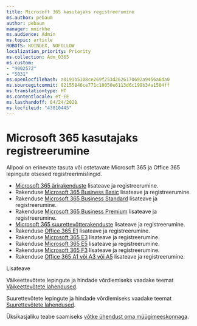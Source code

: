 ```yaml
---
title: Microsoft 365 kasutajaks registreerumine
ms.author: pebaum
author: pebaum
manager: mnirkhe
ms.audience: Admin
ms.topic: article
ROBOTS: NOINDEX, NOFOLLOW
localization_priority: Priority
ms.collection: Adm_O365
ms.custom:
- "9002572"
- "5031"
ms.openlocfilehash: a8191b5108ce269f253d2626170692a9456a6da0
ms.sourcegitcommit: 82155846ce771c18050e6113d6c199b34a1504ff
ms.translationtype: HT
ms.contentlocale: et-EE
ms.lasthandoff: 04/24/2020
ms.locfileid: "43810445"
---
```

# <a name="sign-up-for-microsoft-365"></a>Microsoft 365 kasutajaks registreerumine

Allpool on erinevate tasuta või ostetavate Microsoft 365 ja Office 365 lepingute otsesed registreerimislingid.

- [Microsoft 365 ärirakenduste](https://products.office.com/business/office-365-business?activetab=pivot%3aoverviewtab) lisateave ja registreerumine.
- Rakenduse [Microsoft 365 Business Basic](https://products.office.com/business/office-365-business-essentials?activetab=pivot%3aoverviewtab) lisateave ja registreerumine.
- Rakenduse [Microsoft 365 Business Standard](https://products.office.com/business/office-365-business-premium?activetab=pivot%3aoverviewtab) lisateave ja registreerumine.
- Rakenduse [Microsoft 365 Business Premium](https://www.microsoft.com/microsoft-365/business/microsoft-365-business?activetab=pivot%3aoverviewtab) lisateave ja registreerumine.
- [Microsoft 365 suurettevõtterakenduste](https://products.office.com/business/office-365-proplus-product?activetab=pivot%3aoverviewtab) lisateave ja registreerumine.
- Rakenduse [Office 365 E1](https://www.microsoft.com/microsoft-365/business/office-365-enterprise-e1-business-software?activetab=pivot:overviewtab) lisateave ja registreerumine.
- Rakenduse [Microsoft 365 E3](https://www.microsoft.com/microsoft-365/enterprise-e3-business-software) lisateave ja registreerumine.
- Rakenduse [Microsoft 365 E5](https://www.microsoft.com/microsoft-365/enterprise-e5-business-software?activetab=pivot%3aoverviewtab) lisateave ja registreerumine.
- Rakenduse [Microsoft 365 F3](https://www.microsoft.com/microsoft-365/microsoft-365-enterprise-f3?activetab=pivot%3aoverviewtab) lisateave ja registreerumine.
- Rakenduse [Office 365 A1 või A3 või A5](https://www.microsoft.com/microsoft-365/academic/compare-office-365-education-plans?activetab=tab:primaryr1) lisateave ja registreerumine.

Lisateave

Väikeettevõtete lepingute ja hindade võrdlemiseks vaadake teemat [Väikeettevõtete lahendused](https://products.office.com/business/small-business-solutions#office-ContentAreaHeadingTemplate-1cuvapm).

Suurettevõtete lepingute ja hindade võrdlemiseks vaadake teemat [Suurettevõtete lahendused](https://www.microsoft.com/microsoft-365/business/compare-more-office-365-for-business-plans).

Üksikasjaliku teabe saamiseks [võtke ühendust oma müügimeeskonnaga](https://go.microsoft.com/fwlink/?linkid=2127718).
